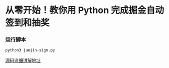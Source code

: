 # 从零开始！教你用 Python 完成掘金自动签到和抽奖

### 运行脚本

```sh
python3 juejin-sign.py
```

[源码详细讲解地址](https://blog.csdn.net/u010042702/article/details/142039241)
